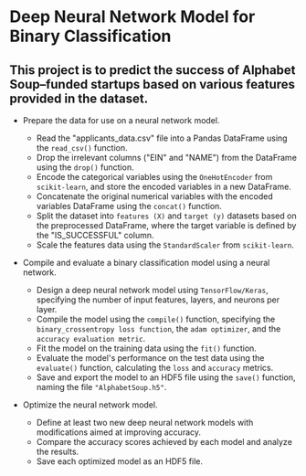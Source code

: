 # Deep Neural Network Model for Binary Classification

## This project is to predict the success of Alphabet Soup–funded startups based on various features provided in the dataset.

* Prepare the data for use on a neural network model.
  * Read the "applicants_data.csv" file into a Pandas DataFrame using the `read_csv()` function.
  * Drop the irrelevant columns ("EIN" and "NAME") from the DataFrame using the `drop()` function.
  * Encode the categorical variables using the `OneHotEncoder` from `scikit-learn`, and store the encoded variables in a new DataFrame.
  * Concatenate the original numerical variables with the encoded variables DataFrame using the `concat()` function.
  * Split the dataset into `features (X)` and `target (y)` datasets based on the preprocessed DataFrame, where the target variable is defined by the "IS_SUCCESSFUL" column.
  * Scale the features data using the `StandardScaler` from `scikit-learn`.

* Compile and evaluate a binary classification model using a neural network.
  * Design a deep neural network model using `TensorFlow/Keras`, specifying the number of input features, layers, and neurons per layer.
  * Compile the model using the `compile()` function, specifying the `binary_crossentropy loss function`, the `adam optimizer`, and the `accuracy evaluation metric`.
  * Fit the model on the training data using the `fit()` function.
  * Evaluate the model's performance on the test data using the `evaluate()` function, calculating the `loss` and `accuracy` metrics.
  * Save and export the model to an HDF5 file using the `save()` function, naming the file `"AlphabetSoup.h5"`.

* Optimize the neural network model.
  * Define at least two new deep neural network models with modifications aimed at improving accuracy.
  * Compare the accuracy scores achieved by each model and analyze the results.
  * Save each optimized model as an HDF5 file.
 
